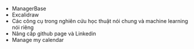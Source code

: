 - ManagerBase
- Excalidraw
- Các công cụ trong nghiên cứu học thuật nói chung và machine learning nói riêng
- Nâng cấp github page và Linkedin
- Manage my calendar